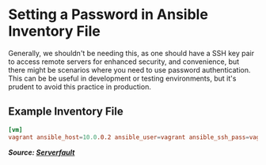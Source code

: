 # Setting a Password in Ansible Inventory File

Generally, we shouldn't be needing this, as one should have a SSH key pair to access remote servers for enhanced security, and convenience, but there might be scenarios where you need to use password authentication. This can be be useful in development or testing environments, but it's prudent to avoid this practice in production.

## Example Inventory File

```toml
[vm]
vagrant ansible_host=10.0.0.2 ansible_user=vagrant ansible_ssh_pass=vagrant
```

***Source: [Serverfault](https://serverfault.com/a/742382)***
